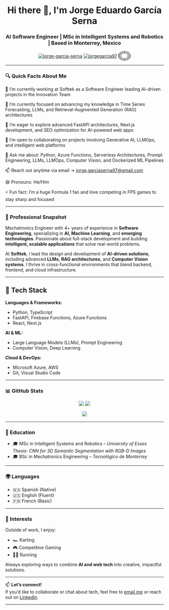 <h1 align="center">Hi there 👋, I'm Jorge Eduardo García Serna</h1>
<h3 align="center">AI Software Engineer | MSc in Intelligent Systems and Robotics | Based in Monterrey, Mexico</h3>

<p align="center">
<a href="https://www.linkedin.com/in/jorge-garc%C3%ADa-serna-7a756484/" target="blank"><img align="center" src="https://raw.githubusercontent.com/rahuldkjain/github-profile-readme-generator/master/src/images/icons/Social/linked-in-alt.svg" alt="jorge-garcia-serna" height="30" width="40" /></a>
<a href="https://instagram.com/jorgegs1497" target="blank"><img align="center" src="https://raw.githubusercontent.com/rahuldkjain/github-profile-readme-generator/master/src/images/icons/Social/instagram.svg" alt="jorgegarcia97" height="30" width="40" /></a>
<a href="https://vsco.co/hiddensquid1409/gallery" target="blank"><img align="center" src="./vsco.svg" alt="jorgegarcia97" height="30" width="40" /></a>
</p>

---

### 🔍 Quick Facts About Me

🔭 I’m currently working at Softtek as a Software Engineer leading AI-driven projects in the Innovation Team

🌱 I’m currently focused on advancing my knowledge in Time Series Forecasting, LLMs, and Retrieval-Augmented Generation (RAG) architectures

👀 I’m eager to explore advanced FastAPI architectures, Next.js development, and SEO optimization for AI-powered web apps

🤝 I’m open to collaborating on projects involving Generative AI, LLMOps, and intelligent web platforms

💬 Ask me about: Python, Azure Functions, Serverless Architectures, Prompt Engineering, LLMs, LLMOps, Computer Vision, and Dockerized ML Pipelines

📫 Reach out anytime via email → jorge.garciaserna97@gmail.com

😄 Pronouns: He/Him

⚡ Fun fact: I’m a huge Formula 1 fan and love competing in FPS games to stay sharp and focused

---

### 💼 Professional Snapshot

Mechatronics Engineer with 4+ years of experience in **Software Engineering**, specializing in **AI, Machine Learning**, and **emerging technologies**. Passionate about full-stack development and building **intelligent, scalable applications** that solve real-world problems.

At **Softtek**, I lead the design and development of **AI-driven solutions**, including advanced **LLMs**, **RAG architectures**, and **Computer Vision systems**. I thrive in cross-functional environments that blend backend, frontend, and cloud infrastructure.

---

## 🚀 Tech Stack

**Languages & Frameworks:**  
- Python, TypeScript  
- FastAPI, Firebase Functions, Azure Functions  
- React, Next.js  

**AI & ML:**  
- Large Language Models (LLMs), Prompt Engineering  
- Computer Vision, Deep Learning  

**Cloud & DevOps:**  
- Microsoft Azure, AWS  
- Git, Visual Studio Code  

---

### 📊 GitHub Stats

<p align="center">
  <img src="https://github-readme-stats.vercel.app/api?username=jorgegarcia197&show_icons=true&theme=github_dark" />
  <img src="https://github-readme-stats.vercel.app/api/top-langs/?username=jorgegarcia197&layout=compact&theme=github_dark" />
</p>

<p align="center">
  <img src="https://github-profile-summary-cards.vercel.app/api/cards/profile-details?username=jorgegarcia197&theme=vue" />
</p>

---

### 📘 Education

- 🎓 MSc in Intelligent Systems and Robotics – *University of Essex*  
  *Thesis: CNN for 3D Semantic Segmentation with RGB-D Images*  
- 🎓 BSc in Mechatronics Engineering – *Tecnológico de Monterrey*

---

### 🌍 Languages

- 🇲🇽 Spanish (Native)  
- 🇺🇸 English (Fluent)  
- 🇫🇷 French (Basic)

---

### 🎯 Interests

Outside of work, I enjoy:
- 🏎️ Karting  
- 🎮 Competitive Gaming  
- 🏃‍♂️ Running

Always exploring ways to combine **AI and web tech** into creative, impactful solutions.

---

📫 **Let’s connect!**  
If you’d like to collaborate or chat about tech, feel free to [email me](mailto:jorge.garciaserna97@gmail.com) or reach out on [LinkedIn](https://www.linkedin.com/in/jorge-garc%C3%ADa-serna-7a756484/).

---
